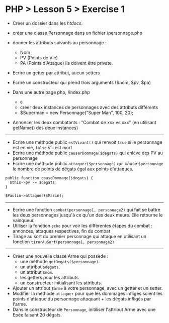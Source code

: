 # PHP > Lesson 5 > Exercise 1

- Créer un dossier **<nom du jeu>** dans les _htdocs_.
- créer une classe Personnage dans un fichier
      <nom du jeu>/personnage.php
- donner les attributs suivants au personnage :
  * Nom
  * PV (Points de Vie)
  * PA (Points d'Attaque)
Ils doivent être private.

- Ecrire un getter par attribut, aucun setters
- Ecrire un constructeur qui prend trois arguments ($nom, $pv, $pa)

- Dans une autre page php, <nomdujeu>/index.php
    * `0`
    * créer deux instances de personnages avec des attributs différents
    * $Superman = new Personnage("Super Man", 100, 20);
- Annoncer les deux combatants : "Combat de xxx vs xxx"
  (en utilisant getName() des deux instances)



---



- Ecrire une méthode public `estVivant()` qui renvoit `true` si le
personnage est en vie, `false` s'il est mort
- Ecrire une méthode public `causerDommage($degats)` qui
enlève des PV au personnage
- Ecrire une méthode public `attaquer($personnage)` qui cause
  `$personnage` le nombre de points de dégats égal aux points
  d'attaques.

```
public function causeDommage($degats) {
  $this->pv -= $degats;
}
```

```
$Paulin->attaquer($Marin);
```



---



- Ecrire une fonction `combat(personnage1, personnage2)` qui fait se battre les deux personnages jusqu'à ce qu'un des deux meure. Elle retourne le vainqueur.
- Utiliser la fonction `echo` pour voir les différentes étapes du combat : annonces, attaques respectives, fin du combat
- Tirage au sort du premier personnage qui attaque en utilisant un fonction `tirerAuSort(personnage1, personnage2)`



---



- Créer une nouvelle classe Arme qui possède :
  - une méthode `getDegats($personnage)`.
  - un attribut `$degats`.
  - un attribut `$nom`.
  - les getters pour les attributs
  - un constructeur initialisant les attributs.
- Ajouter un attribut `$arme` à votre personnage, avec un getter et un setter.
- Modifier la méthode `attaquer` pour que les dommages infligés soient les points d'attaque du personnage attaquant + les dégats infligés par l'arme.
- Dans le constructeur de `Personnage`, initiliser l'attribut Arme avec une Epée faisant 20 dégats.
